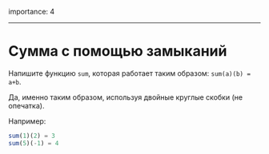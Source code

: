 importance: 4

---

# Сумма с помощью замыканий

Напишите функцию `sum`, которая работает таким образом: `sum(a)(b) = a+b`.

Да, именно таким образом, используя двойные круглые скобки (не опечатка).

Например:

```js
sum(1)(2) = 3
sum(5)(-1) = 4
```

